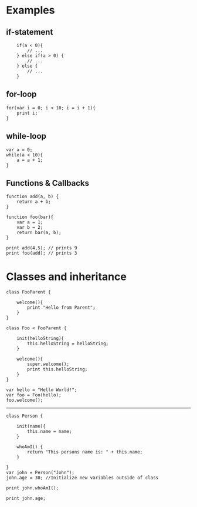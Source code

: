 # Examples

## if-statement

        if(a < 0){
            // ...
        } else if(a > 0) {
            // ...
        } else {
            // ...
        }

## for-loop

    for(var i = 0; i < 10; i = i + 1){
        print i;
    }

## while-loop
    
    var a = 0;
    while(a < 10){
        a = a + 1;
    }

## Functions & Callbacks

    function add(a, b) {
        return a + b;
    }

    function foo(bar){
        var a = 1;
        var b = 2;
        return bar(a, b);
    }

    print add(4,5); // prints 9
    print foo(add); // prints 3

    


# Classes and inheritance

    class FooParent {

        welcome(){
            print "Hello from Parent";
        }
    }
    
    class Foo < FooParent {
        
        init(helloString){
            this.helloString = helloString;
        }
    
        welcome(){
            super.welcome();
            print this.helloString;
        }
    }
    
    var hello = "Hello World!";
    var foo = Foo(hello);
    foo.welcome();

---

    class Person {

        init(name){
            this.name = name;
        }
    
        whoAmI() {
            return "This persons name is: " + this.name;
        }

    }
    var john = Person("John");
    john.age = 30; //Initialize new variables outside of class

    print john.whoAmI();
    
    print john.age;
